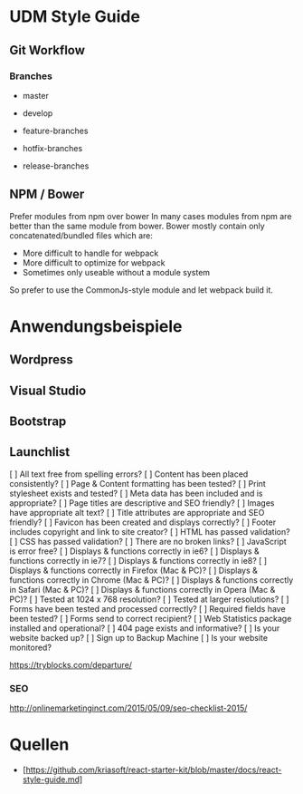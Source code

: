 # UDM Style Guide

## Git Workflow

### Branches

- master 
- develop

- feature-branches
- hotfix-branches
- release-branches

## NPM / Bower

Prefer modules from npm over bower
In many cases modules from npm are better than the same module from bower. Bower mostly contain only concatenated/bundled files which are:

- More difficult to handle for webpack
- More difficult to optimize for webpack
- Sometimes only useable without a module system

So prefer to use the CommonJs-style module and let webpack build it.

# Anwendungsbeispiele

## Wordpress

## Visual Studio 

## Bootstrap

## Launchlist


[ ] All text free from spelling errors?
[ ] Content has been placed consistently?
[ ] Page & Content formatting has been tested?
[ ] Print stylesheet exists and tested?
[ ] Meta data has been included and is appropriate?
[ ] Page titles are descriptive and SEO friendly?
[ ] Images have appropriate alt text?
[ ] Title attributes are appropriate and SEO friendly?
[ ] Favicon has been created and displays correctly?
[ ] Footer includes copyright and link to site creator?
[ ] HTML has passed validation?
[ ] CSS has passed validation?
[ ] There are no broken links?
[ ] JavaScript is error free?
[ ] Displays & functions correctly in ie6?
[ ] Displays & functions correctly in ie7?
[ ] Displays & functions correctly in ie8?
[ ] Displays & functions correctly in Firefox (Mac & PC)?
[ ] Displays & functions correctly in Chrome (Mac & PC)?
[ ] Displays & functions correctly in Safari (Mac & PC)?
[ ] Displays & functions correctly in Opera (Mac & PC)?
[ ] Tested at 1024 x 768 resolution?
[ ] Tested at larger resolutions?
[ ] Forms have been tested and processed correctly?
[ ] Required fields have been tested?
[ ] Forms send to correct recipient?
[ ] Web Statistics package installed and operational?
[ ] 404 page exists and informative?
[ ] Is your website backed up?
[ ] Sign up to Backup Machine
[ ] Is your website monitored? 

https://tryblocks.com/departure/

### SEO

http://onlinemarketinginct.com/2015/05/09/seo-checklist-2015/


# Quellen

- [https://github.com/kriasoft/react-starter-kit/blob/master/docs/react-style-guide.md]